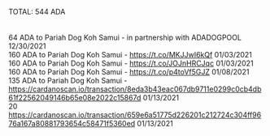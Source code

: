 TOTAL: 544 ADA
  <br />
  <br />
  <br />
64 ADA to Pariah Dog Koh Samui - in partnership with ADADOGPOOL 12/30/2021 
  <br />
160 ADA to Pariah Dog Koh Samui - https://t.co/MKJJwI6kQf 01/03/2021
  <br />
160 ADA to Pariah Dog Koh Samui - https://t.co/JOJnHRCJqc 01/03/2021
  <br />
160 ADA to Pariah Dog Koh Samui - https://t.co/p4toVf5GJZ 01/08/2021
<br />
135 ADA to Pariah Dog Koh Samui - https://cardanoscan.io/transaction/8eda3b43eac067db9711e0299c0cb4db61f22562049146b65e08e2022c15867d 01/13/2021 
<br />
20 https://cardanoscan.io/transaction/659e6a51775d226201c212724c304ff9676a167a80881793654c58471f5360ed 01/13/2021 
